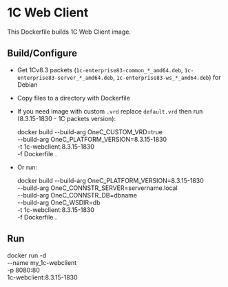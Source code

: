 # 1C Web Client

This Dockerfile builds 1C Web Client image.

## Build/Configure

* Get 1Cv8.3 packets (`1c-enterprise83-common_*_amd64.deb`, `1c-enterprise83-server_*_amd64.deb`, `1c-enterprise83-ws_*_amd64.deb`) for Debian
* Copy files to a directory with Dockerfile
* If you need image with custom `.vrd` replace `default.vrd` then run (8.3.15-1830 - 1C packets version):

    docker build --build-arg OneC_CUSTOM_VRD=true \
                 --build-arg OneC_PLATFORM_VERSION=8.3.15-1830 \
                 -t 1c-webclient:8.3.15-1830 \
                 -f Dockerfile .

* Or run:

    docker build --build-arg OneC_PLATFORM_VERSION=8.3.15-1830 \
                 --build-arg OneC_CONNSTR_SERVER=servername.local \
                 --build-arg OneC_CONNSTR_DB=dbname \
                 --build-arg OneC_WSDIR=db \
                 -t 1c-webclient:8.3.15-1830 \
                 -f Dockerfile .

## Run

   docker run -d \
              --name my_1c-webclient \
              -p 8080:80 \
              1c-webclient:8.3.15-1830

